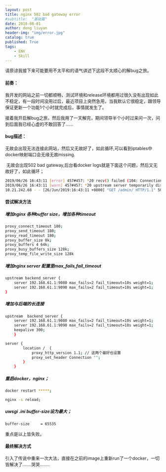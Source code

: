 ```yaml
---
layout: post
title: nginx 502 bad gateway error
#subtitle:  "基础篇"
date: 2018-08-01
author: deng liuyan
header-img: "img/error.jpg"
catalog: true
published: True
tags:
    - ENV
    - Skill
---
```


请原谅我接下来可能要用不太平和的语气讲述下这段不太顺心的解bug之旅。

#### 前奏：

​		我开发的网站之前一切都顺畅，测试环境和release环境都用过很久没有出现如此不稳定，有一段时间没用过后，最近项目上突然急用，当我默认它很稳定，跟领导保证更新一个功能1个小时就完成后，事情就发生了。

​		接着我开启解bug之旅，然后我用了一天解完，期间领导半个小时过来问一次，问到后面我已经心虚的不敢回答了......

#### bug描述：
​		无故会出现无法连接此网站，然后又无故好了，如此循环,可以看到iptables中docker映射端口会无缘无故missing.

​		无故会出现502 bad gateway,后台看docker logs就是下面这个问题，然后又无故好了，如此循环；
```bash 
2019/06/26 16:43:11 [error] 457#457: *20 recv() failed (104: Connection reset by peer) while reading response header from upstream, client: 10.21.242.68, server: proxy, request: "GET /admin/ HTTP/1.1", upstream: "uwsgi://10.80.121.35:9093", host: "10.80.121.35:1118", referrer: "http://10.80.121.35:1119/"
2019/06/26 16:43:11 [warn] 457#457: *20 upstream server temporarily disabled while reading response header from upstream, client: 10.21.242.68, server: proxy, request: "GET /admin/ HTTP/1.1", upstream: "uwsgi://10.80.121.35:9093", host: "10.80.121.35:1118", referrer: "http://10.80.121.35:1119/"
10.21.242.68 - - [26/Jun/2019:16:43:11 +0800] "GET /admin/ HTTP/1.1" 502 575 "http://10.80.121.35:1119/" "Mozilla/5.0 (Macintosh; Intel Mac OS X 10_11_6) AppleWebKit/537.36 (KHTML, like Gecko) Chrome/73.0.3683.103 Safari/537.36" "-"
```
#### 尝试解决方法

##### 增加nginx 各种buffer size，增加各种timeout

```bash
proxy_connect_timeout 180;
proxy_send_timeout 180;
proxy_read_timeout 180;
proxy_buffer_size 8k;
proxy_buffers 4 64k;
proxy_busy_buffers_size 128k;
proxy_temp_file_write_size 128k
```

##### 增加nginx server 配置里max_fails,fail_timeout

```bash
upstream backend_server {
    server 192.168.61.1:9080 max_fails=2 fail_timeout=10s weight=1;
    server 192.168.61.1:9090 max_fails=2 fail_timeout=10s weight=1;
}
```

##### 增加与后端的长连接

```bash
upstream  backend_server {
    server 192.168.61.1:9080 max_fails=2 fail_timeout=10s weight=1;
    server 192.168.61.1:9090 max_fails=2 fail_timeout=10s weight=1;
    keepalive 300;    
    }
```
```bash
server {
        location /  {
            proxy_http_version 1.1; // 这两个最好也设置
            proxy_set_header Connection "";
        }
    }
```

##### 重启docker，nginx；
```bash
docker restart *****;

nginx -s reload;
```
##### uwsgi .ini buffer-size设为最大；

```bash
buffer-size     = 65535
```

重点是以上皆失败。

#### 最终解决方式

引入了传说中重来一次大法，直接在之前的image上重新run了一个docker，一切皆解决了.......哭哭........